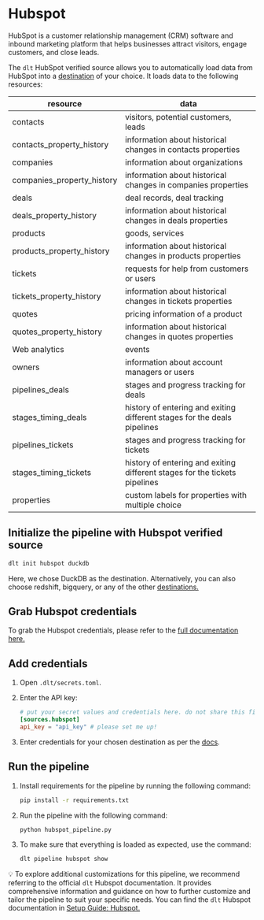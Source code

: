 # Hubspot

HubSpot is a customer relationship management (CRM) software and inbound marketing platform that helps businesses attract visitors, engage customers, and close leads.

The `dlt` HubSpot verified source allows you to automatically load data from HubSpot into a [destination](https://dlthub.com/docs/dlt-ecosystem/destinations/) of your choice. It loads data to the following resources:

| resource                   | data                                                                     |
|----------------------------|--------------------------------------------------------------------------|
| contacts                   | visitors, potential customers, leads                                     |
| contacts_property_history  | information about historical changes in contacts properties              |
| companies                  | information about organizations                                          |
| companies_property_history | information about historical changes in companies properties             |
| deals                      | deal records, deal tracking                                              |
| deals_property_history     | information about historical changes in deals properties                 |
| products                   | goods, services                                                          |
| products_property_history  | information about historical changes in products properties              |
| tickets                    | requests for help from customers or users                                |
| tickets_property_history   | information about historical changes in tickets properties               |
| quotes                     | pricing information of a product                                         |
| quotes_property_history    | information about historical changes in quotes properties                |
| Web analytics              | events                                                                   |
| owners                     | information about account managers or users                              |
| pipelines_deals            | stages and progress tracking for deals                                   |
| stages_timing_deals            | history of entering and exiting different stages for the deals pipelines |
| pipelines_tickets          | stages and progress tracking for tickets                                 |
| stages_timing_tickets            | history of entering and exiting different stages for the tickets pipelines |
| properties                 | custom labels for properties with multiple choice                        |

## Initialize the pipeline with Hubspot verified source
```bash
dlt init hubspot duckdb
```

Here, we chose DuckDB as the destination. Alternatively, you can also choose redshift, bigquery, or any of the other [destinations.](https://dlthub.com/docs/dlt-ecosystem/destinations/)

## Grab Hubspot credentials

To grab the Hubspot credentials, please refer to the [full documentation here.](https://dlthub.com/docs/dlt-ecosystem/verified-sources/hubspot)

## Add credentials

1. Open `.dlt/secrets.toml`.
2. Enter the API key:

    ```toml
    # put your secret values and credentials here. do not share this file and do not push it to github
    [sources.hubspot]
    api_key = "api_key" # please set me up!
    ```

3. Enter credentials for your chosen destination as per the [docs](https://dlthub.com/docs/dlt-ecosystem/destinations/).

## Run the pipeline

1. Install requirements for the pipeline by running the following command:

    ```bash
    pip install -r requirements.txt
    ```

2. Run the pipeline with the following command:

    ```bash
    python hubspot_pipeline.py
    ```

3. To make sure that everything is loaded as expected, use the command:

    ```bash
    dlt pipeline hubspot show
    ```


💡 To explore additional customizations for this pipeline, we recommend referring to the official `dlt` Hubspot documentation.
It provides comprehensive information and guidance on how to further customize and tailor the pipeline to suit your specific needs.
You can find the `dlt` Hubspot documentation in [Setup Guide: Hubspot.](https://dlthub.com/docs/dlt-ecosystem/verified-sources/hubspot)
